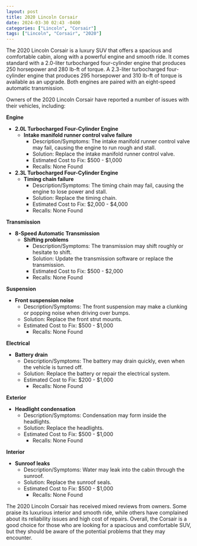 ```yaml
---
layout: post
title: 2020 Lincoln Corsair
date: 2024-03-30 02:43 -0400
categories: ["Lincoln", "Corsair"]
tags: ["Lincoln", "Corsair", "2020"]
---
```

The 2020 Lincoln Corsair is a luxury SUV that offers a spacious and comfortable cabin, along with a powerful engine and smooth ride. It comes standard with a 2.0-liter turbocharged four-cylinder engine that produces 250 horsepower and 280 lb-ft of torque. A 2.3-liter turbocharged four-cylinder engine that produces 295 horsepower and 310 lb-ft of torque is available as an upgrade. Both engines are paired with an eight-speed automatic transmission.

Owners of the 2020 Lincoln Corsair have reported a number of issues with their vehicles, including:

**Engine**

* **2.0L Turbocharged Four-Cylinder Engine**
    * **Intake manifold runner control valve failure**
        * Description/Symptoms: The intake manifold runner control valve may fail, causing the engine to run rough and stall.
        * Solution: Replace the intake manifold runner control valve.
        * Estimated Cost to Fix: $500 - $1,000
        * Recalls: None Found
* **2.3L Turbocharged Four-Cylinder Engine**
    * **Timing chain failure**
        * Description/Symptoms: The timing chain may fail, causing the engine to lose power and stall.
        * Solution: Replace the timing chain.
        * Estimated Cost to Fix: $2,000 - $4,000
        * Recalls: None Found

**Transmission**

* **8-Speed Automatic Transmission**
    * **Shifting problems**
        * Description/Symptoms: The transmission may shift roughly or hesitate to shift.
        * Solution: Update the transmission software or replace the transmission.
        * Estimated Cost to Fix: $500 - $2,000
        * Recalls: None Found

**Suspension**

* **Front suspension noise**
    * Description/Symptoms: The front suspension may make a clunking or popping noise when driving over bumps.
    * Solution: Replace the front strut mounts.
    * Estimated Cost to Fix: $500 - $1,000
        * Recalls: None Found

**Electrical**

* **Battery drain**
    * Description/Symptoms: The battery may drain quickly, even when the vehicle is turned off.
    * Solution: Replace the battery or repair the electrical system.
    * Estimated Cost to Fix: $200 - $1,000
        * Recalls: None Found

**Exterior**

* **Headlight condensation**
    * Description/Symptoms: Condensation may form inside the headlights.
    * Solution: Replace the headlights.
    * Estimated Cost to Fix: $500 - $1,000
        * Recalls: None Found

**Interior**

* **Sunroof leaks**
    * Description/Symptoms: Water may leak into the cabin through the sunroof.
    * Solution: Replace the sunroof seals.
    * Estimated Cost to Fix: $500 - $1,000
        * Recalls: None Found

The 2020 Lincoln Corsair has received mixed reviews from owners. Some praise its luxurious interior and smooth ride, while others have complained about its reliability issues and high cost of repairs. Overall, the Corsair is a good choice for those who are looking for a spacious and comfortable SUV, but they should be aware of the potential problems that they may encounter.
